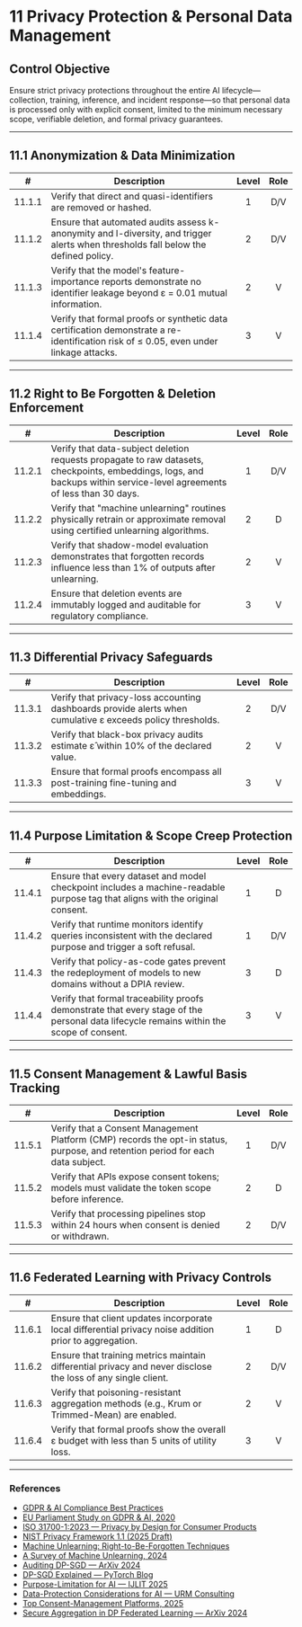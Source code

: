 # 11 Privacy Protection & Personal Data Management

## Control Objective

Ensure strict privacy protections throughout the entire AI lifecycle—collection, training, inference, and incident response—so that personal data is processed only with explicit consent, limited to the minimum necessary scope, verifiable deletion, and formal privacy guarantees.

---

## 11.1 Anonymization & Data Minimization

|   #    | Description                                                                                                                           | Level | Role |
| :----: | ------------------------------------------------------------------------------------------------------------------------------------- | :---: | :--: |
| 11.1.1 | Verify that direct and quasi-identifiers are removed or hashed.                                                                       |   1   | D/V  |
| 11.1.2 | Ensure that automated audits assess k-anonymity and l-diversity, and trigger alerts when thresholds fall below the defined policy.    |   2   | D/V  |
| 11.1.3 | Verify that the model's feature-importance reports demonstrate no identifier leakage beyond ε = 0.01 mutual information.              |   2   |  V   |
| 11.1.4 | Verify that formal proofs or synthetic data certification demonstrate a re-identification risk of ≤ 0.05, even under linkage attacks. |   3   |  V   |

---

## 11.2 Right to Be Forgotten & Deletion Enforcement

|   #    | Description                                                                                                                                                            | Level | Role |
| :----: | ---------------------------------------------------------------------------------------------------------------------------------------------------------------------- | :---: | :--: |
| 11.2.1 | Verify that data-subject deletion requests propagate to raw datasets, checkpoints, embeddings, logs, and backups within service-level agreements of less than 30 days. |   1   | D/V  |
| 11.2.2 | Verify that "machine unlearning" routines physically retrain or approximate removal using certified unlearning algorithms.                                             |   2   |  D   |
| 11.2.3 | Verify that shadow-model evaluation demonstrates that forgotten records influence less than 1% of outputs after unlearning.                                            |   2   |  V   |
| 11.2.4 | Ensure that deletion events are immutably logged and auditable for regulatory compliance.                                                                              |   3   |  V   |

---

## 11.3 Differential Privacy Safeguards

|   #    | Description                                                                                                | Level | Role |
| :----: | ---------------------------------------------------------------------------------------------------------- | :---: | :--: |
| 11.3.1 | Verify that privacy-loss accounting dashboards provide alerts when cumulative ε exceeds policy thresholds. |   2   | D/V  |
| 11.3.2 | Verify that black-box privacy audits estimate ε̂ within 10% of the declared value.                         |   2   |  V   |
| 11.3.3 | Ensure that formal proofs encompass all post-training fine-tuning and embeddings.                          |   3   |  V   |

---

## 11.4 Purpose Limitation & Scope Creep Protection

|   #    | Description                                                                                                                             | Level | Role |
| :----: | --------------------------------------------------------------------------------------------------------------------------------------- | :---: | :--: |
| 11.4.1 | Ensure that every dataset and model checkpoint includes a machine-readable purpose tag that aligns with the original consent.           |   1   |  D   |
| 11.4.2 | Verify that runtime monitors identify queries inconsistent with the declared purpose and trigger a soft refusal.                        |   1   | D/V  |
| 11.4.3 | Verify that policy-as-code gates prevent the redeployment of models to new domains without a DPIA review.                               |   3   |  D   |
| 11.4.4 | Verify that formal traceability proofs demonstrate that every stage of the personal data lifecycle remains within the scope of consent. |   3   |  V   |

---

## 11.5 Consent Management & Lawful Basis Tracking

|   #    | Description                                                                                                                     | Level | Role |
| :----: | ------------------------------------------------------------------------------------------------------------------------------- | :---: | :--: |
| 11.5.1 | Verify that a Consent Management Platform (CMP) records the opt-in status, purpose, and retention period for each data subject. |   1   | D/V  |
| 11.5.2 | Verify that APIs expose consent tokens; models must validate the token scope before inference.                                  |   2   |  D   |
| 11.5.3 | Verify that processing pipelines stop within 24 hours when consent is denied or withdrawn.                                      |   2   | D/V  |

---

## 11.6 Federated Learning with Privacy Controls

|   #    | Description                                                                                                  | Level | Role |
| :----: | ------------------------------------------------------------------------------------------------------------ | :---: | :--: |
| 11.6.1 | Ensure that client updates incorporate local differential privacy noise addition prior to aggregation.       |   1   |  D   |
| 11.6.2 | Ensure that training metrics maintain differential privacy and never disclose the loss of any single client. |   2   | D/V  |
| 11.6.3 | Verify that poisoning-resistant aggregation methods (e.g., Krum or Trimmed-Mean) are enabled.                |   2   |  V   |
| 11.6.4 | Verify that formal proofs show the overall ε budget with less than 5 units of utility loss.                  |   3   |  V   |

---

### References

* [GDPR & AI Compliance Best Practices](https://www.exabeam.com/explainers/gdpr-compliance/the-intersection-of-gdpr-and-ai-and-6-compliance-best-practices/)
* [EU Parliament Study on GDPR & AI, 2020](https://www.europarl.europa.eu/RegData/etudes/STUD/2020/641530/EPRS_STU%282020%29641530_EN.pdf)
* [ISO 31700-1:2023 — Privacy by Design for Consumer Products](https://www.iso.org/standard/84977.html)
* [NIST Privacy Framework 1.1 (2025 Draft)](https://www.nist.gov/privacy-framework)
* [Machine Unlearning: Right-to-Be-Forgotten Techniques](https://www.kaggle.com/code/tamlhp/machine-unlearning-the-right-to-be-forgotten)
* [A Survey of Machine Unlearning, 2024](https://arxiv.org/html/2209.02299v6)
* [Auditing DP-SGD — ArXiv 2024](https://arxiv.org/html/2405.14106v4)
* [DP-SGD Explained — PyTorch Blog](https://medium.com/pytorch/differential-privacy-series-part-1-dp-sgd-algorithm-explained-12512c3959a3)
* [Purpose-Limitation for AI — IJLIT 2025](https://academic.oup.com/ijlit/article/doi/10.1093/ijlit/eaaf003/8121663)
* [Data-Protection Considerations for AI — URM Consulting](https://www.urmconsulting.com/blog/data-protection-considerations-for-artificial-intelligence-ai)
* [Top Consent-Management Platforms, 2025](https://www.enzuzo.com/blog/best-consent-management-platforms)
* [Secure Aggregation in DP Federated Learning — ArXiv 2024](https://arxiv.org/abs/2407.19286)

